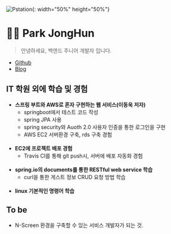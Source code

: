 ![Pstation](https://github.com/pkjohn91/pkjohn91.github.io/assets/78454742/f967fe12-ca57-428d-8951-5fac521d5132){: width="50%" height="50%"}
# 🧑‍💻 Park JongHun
> 안녕하세요, 백엔드 주니어 개발자 입니다.
- [Github](https://github.com/pkjohn91)
- [Blog](https://made-wep-society-by-john.tistory.com)


## IT 학원 외에 학습 및 경험
- **스프링 부트와 AWS로 혼자 구현하는 웹 서비스(이동욱 저자)**
  - springboot에서 테스트 코드 작성
  - spring JPA 사용
  - spring security와 Auoth 2.0 사용자 인증을 통한 로그인을 구현
  - AWS EC2 서버환경 구축, rds 구축 경험</br>
    </br>
- **EC2에 프로젝트 배포 경험**
  - Travis CI를 통해 git push시, 서버에 배포 자동화 경험
  </br>
- **spring.io의 documents를 통한 RESTful web service 학습**
  - curl을 통한 게스트 정보 CRUD 요청 방법 학습
  </br>
- **linux 기본적인 명령어 학습**


## To be
* N-Screen 환경을 구축할 수 있는 서비스 개발자가 되는 것.
